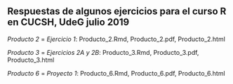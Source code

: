 ## Respuestas de algunos ejercicios para el curso R en CUCSH, UdeG julio 2019

*Producto 2* = *Ejercicio 1*: Producto_2.Rmd, Producto_2.pdf, Producto_2.html

*Producto 3* = *Ejercicios 2A y 2B*: Producto_3.Rmd, Producto_3.pdf, Producto_3.html

*Producto 6* = *Proyecto 1*: Producto_6.Rmd, Producto_6.pdf, Producto_6.html


